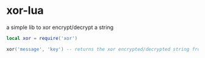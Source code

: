 # xor-lua
a simple lib to xor encrypt/decrypt a string

```lua
local xor = require('xor')

xor('message', 'key') -- returns the xor encrypted/decrypted string from 'message' on 'key'
```